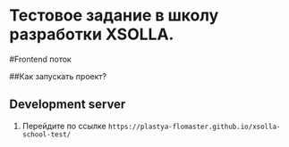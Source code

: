 # Тестовое задание в школу разработки XSOLLА. 
#Frontend поток

##Как запускать проект?
## Development server

1. Перейдите по ссылке `https://plastya-flomaster.github.io/xsolla-school-test/`